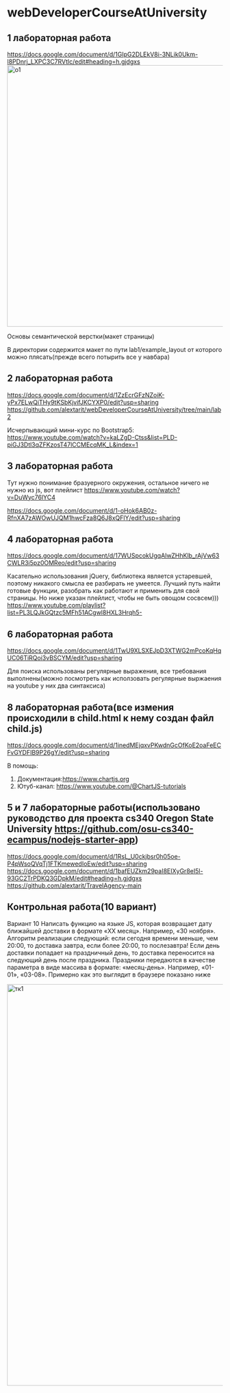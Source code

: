 # webDeveloperCourseAtUniversity
## 1 лабораторная работа
https://docs.google.com/document/d/1GIpG2DLEkV8i-3NLik0Ukm-l8PDnrj_LXPC3C7RVtlc/edit#heading=h.gjdgxs
<img width="611" alt="о1" src="https://github.com/alextarit/webDeveloperCourseAtUniversity/assets/79465997/bfc8850a-0060-418f-9083-e0dd107aecff">

Основы семантической верстки(макет страницы)

В директории содержится макет по пути lab1/example_layout от которого можно плясать(прежде всего потырить все у навбара)

## 2 лабораторная работа

https://docs.google.com/document/d/1ZzEcrGFzNZoiK-yPx7ELwQiTHy9tKSbKjvifJKCYXP0/edit?usp=sharing
https://github.com/alextarit/webDeveloperCourseAtUniversity/tree/main/lab2

Исчерпывающий мини-курс по Bootstrap5: https://www.youtube.com/watch?v=kaLZgD-Ctss&list=PLD-piGJ3Dtl3qZFKzosT47lCCMEcqMK_L&index=1

## 3 лабораторная работа

Тут нужно понимание бразуерного окружения, остальное ничего не нужно из js, вот плейлист https://www.youtube.com/watch?v=DuWyc76lYC4

https://docs.google.com/document/d/1-oHok6AB0z-RfnXA7zAWOwUJQM1hwcFza8Q6J8xQFlY/edit?usp=sharing

## 4 лабораторная работа

https://docs.google.com/document/d/17WUSpcokUgqAIwZHhKlb_rAjVw63CWLR3i5pz0OMReo/edit?usp=sharing

Касательно использования jQuery, библиотека является устаревшей, поэтому никакого смысла ее разбирать не умеется. Лучший путь найти готовые функции, разобрать как работают и применить для свой страницы. Но ниже указан плейлист, чтобы не быть овощом сосвсем))) https://www.youtube.com/playlist?list=PL3LQJkGQtzc5MFh51ACgwl8HXL3Hrqh5-

## 6 лабораторная работа 

https://docs.google.com/document/d/1TwU9XLSXEJpD3XTWG2mPcoKqHqUC06TiRQoi3vBSCYM/edit?usp=sharing

Для поиска использованы регулярные выражения, все требования выполнены(можно посмотреть как исползовать регулярные выржаения на youtube у них два синтаксиса)

## 8 лабораторная работа(все измения происходили в child.html к нему создан файл child.js)

https://docs.google.com/document/d/1inedMEjqxvPKwdnGcOfKoE2oaFeECFvGYDFIB9P26gY/edit?usp=sharing

В помощь:
1. Документация:https://www.chartjs.org
2. Ютуб-канал: https://www.youtube.com/@ChartJS-tutorials

## 5 и 7 лабораторные работы(использовано руководство для проекта cs340 Oregon State University https://github.com/osu-cs340-ecampus/nodejs-starter-app) 
https://docs.google.com/document/d/1RsL_U0ckjbsr0h05oe-P4pWsoQVqTj1FTKmewedIoEw/edit?usp=sharing
https://docs.google.com/document/d/1bafEUZkm29paI8EIXyGr8eI5l-93GC2TrPDKQ3GDpkM/edit#heading=h.gjdgxs
https://github.com/alextarit/TravelAgency-main

## Контрольная работа(10 вариант)

Вариант 10
Написать функцию на языке JS, которая возвращает дату ближайшей доставки в
формате «ХХ месяц». Например, «30 ноября». Алгоритм реализации следующий: если
сегодня времени меньше, чем 20:00, то доставка завтра, если более 20:00, то послезавтра!
Если день доставки попадает на праздничный день, то доставка переносится на следующий
день после праздника. Праздники передаются в качестве параметра в виде массива в
формате: «месяц-день». Например, «01-01», «03-08».
Примерно как это выглядит в браузере показано ниже

<img width="938" alt="тк1" src="https://github.com/alextarit/webDeveloperCourseAtUniversity/assets/79465997/6b87a57c-87af-4be0-aa9b-05a2a6d22777">

